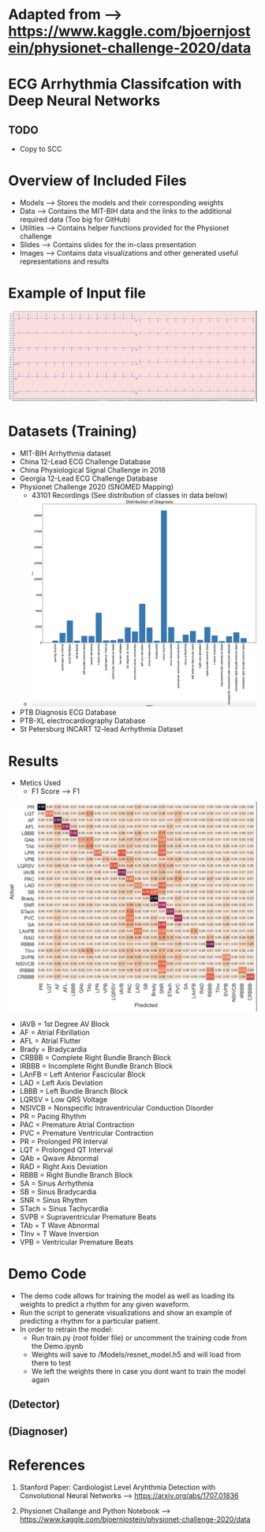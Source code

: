#  Adapted from --> https://www.kaggle.com/bjoernjostein/physionet-challenge-2020/data


# ECG Arrhythmia Classifcation with Deep Neural Networks

## TODO
- Copy to SCC

# Overview of Included Files

- Models    --> Stores the models and their corresponding weights
- Data      --> Contains the MIT-BIH data and the links to the additional required data (Too big for GitHub)
- Utilities --> Contains helper functions provided for the Physionet challenge
- Slides    --> Contains slides for the in-class presentation
- Images    --> Contains data visualizations and other generated useful representations and results

# Example of Input file

![alt text](https://github.com/varocarras/ECG-523/blob/main/Images/ECG-Sample.png?raw=true)

# Datasets (Training)
  - MIT-BIH Arrhythmia dataset
  - China 12-Lead ECG Challenge Database
  - China Physiological Signal Challenge in 2018
  - Georgia 12-Lead ECG Challenge Database
  - Physionet Challenge 2020 (SNOMED Mapping)
    - 43101 Recordings (See distribution of classes in data below)
    - ![alt text](https://github.com/varocarras/ECG-523/blob/main/Images/Arrhythmia-Distribution.png?raw=true)
  - PTB Diagnosis ECG Database
  - PTB-XL electrocardiography Database
  - St Petersburg INCART 12-lead Arrhythmia Dataset
  

# Results
  - Metics Used
    - F1 Score --> F1 

![alt text](https://github.com/varocarras/ECG-523/blob/main/Images/RESNET-ConfusionM.png?raw=true)

 - IAVB = 1st Degree AV Block
 - AF = Atrial Fibrillation
 - AFL = Atrial Flutter
 - Brady = Bradycardia
 - CRBBB = Complete Right Bundle Branch Block
 - IRBBB = Incomplete Right Bundle Branch Block
 - LAnFB = Left Anterior Fascicular Block
 - LAD = Left Axis Deviation
 - LBBB = Left Bundle Branch Block
 - LQRSV = Low QRS Voltage
 - NSIVCB = Nonspecific Intraventricular Conduction Disorder
 - PR = Pacing Rhythm
 - PAC = Premature Atrial Contraction
 - PVC = Premature Ventricular Contraction
 - PR = Prolonged PR Interval
 - LQT = Prolonged QT Interval
 - QAb = Qwave Abnormal
 - RAD = Right Axis Deviation
 - RBBB = Right Bundle Branch Block
 - SA = Sinus Arrhythmia
 - SB = Sinus Bradycardia
 - SNR = Sinus Rhythm
 - STach = Sinus Tachycardia
 - SVPB = Supraventricular Premature Beats
 - TAb = T Wave Abnormal
 - TInv = T Wave Inversion
 - VPB = Ventricular Premature Beats

# Demo Code

- The demo code allows for training the model as well as loading its weights to predict a rhythm for any given waveform.
- Run the script to generate visualizations and show an example of predicting a rhythm for a particular patient. 
- In order to retrain the model:
  - Run train.py (root folder file) or uncomment the training code from the Demo.ipynb
  - Weights will save to /Models/resnet_model.h5 and will load from there to test
  - We left the weights there in case you dont want to train the model again

## (Detector)

## (Diagnoser)


# References

  1. Stanford Paper: Cardiologist Level Aryhthmia Detection with Convolutional Neural Networks -->
https://arxiv.org/abs/1707.01836

  2. Physionet Challange and Python Notebook -->
https://www.kaggle.com/bjoernjostein/physionet-challenge-2020/data

